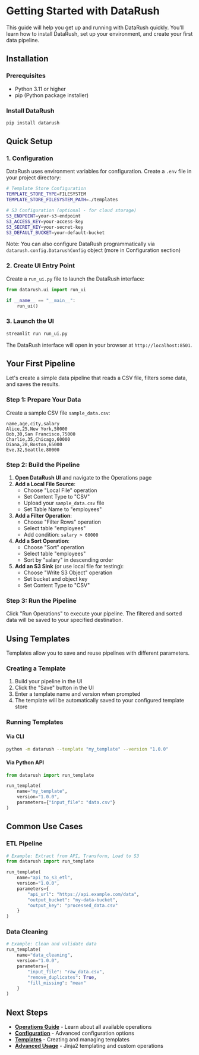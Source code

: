 # Getting Started with DataRush

This guide will help you get up and running with DataRush quickly. You'll learn how to install DataRush, set up your environment, and create your first data pipeline.

## Installation

### Prerequisites

- Python 3.11 or higher
- pip (Python package installer)

### Install DataRush

```bash
pip install datarush
```

## Quick Setup

### 1. Configuration

DataRush uses environment variables for configuration. Create a `.env` file in your project directory:

```bash
# Template Store Configuration
TEMPLATE_STORE_TYPE=FILESYSTEM
TEMPLATE_STORE_FILESYSTEM_PATH=./templates

# S3 Configuration (optional - for cloud storage)
S3_ENDPOINT=your-s3-endpoint
S3_ACCESS_KEY=your-access-key
S3_SECRET_KEY=your-secret-key
S3_DEFAULT_BUCKET=your-default-bucket
```


Note: You can also configure DataRush programmatically via `datarush.config.DatarushConfig` object (more in Configuration section)


### 2. Create UI Entry Point

Create a `run_ui.py` file to launch the DataRush interface:

```python
from datarush.ui import run_ui

if __name__ == "__main__":
    run_ui()
```

### 3. Launch the UI

```bash
streamlit run run_ui.py
```

The DataRush interface will open in your browser at `http://localhost:8501`.

## Your First Pipeline

Let's create a simple data pipeline that reads a CSV file, filters some data, and saves the results.

### Step 1: Prepare Your Data

Create a sample CSV file `sample_data.csv`:

```csv
name,age,city,salary
Alice,25,New York,50000
Bob,30,San Francisco,75000
Charlie,35,Chicago,60000
Diana,28,Boston,65000
Eve,32,Seattle,80000
```

### Step 2: Build the Pipeline

1. **Open DataRush UI** and navigate to the Operations page
2. **Add a Local File Source**:
   - Choose "Local File" operation
   - Set Content Type to "CSV"
   - Upload your `sample_data.csv` file
   - Set Table Name to "employees"
3. **Add a Filter Operation**:
   - Choose "Filter Rows" operation
   - Select table "employees"
   - Add condition: `salary > 60000`
4. **Add a Sort Operation**:
   - Choose "Sort" operation
   - Select table "employees"
   - Sort by "salary" in descending order
5. **Add an S3 Sink** (or use local file for testing):
   - Choose "Write S3 Object" operation
   - Set bucket and object key
   - Set Content Type to "CSV"

### Step 3: Run the Pipeline

Click "Run Operations" to execute your pipeline. The filtered and sorted data will be saved to your specified destination.

## Using Templates

Templates allow you to save and reuse pipelines with different parameters.

### Creating a Template

1. Build your pipeline in the UI
2. Click the "Save" button in the UI
3. Enter a template name and version when prompted
4. The template will be automatically saved to your configured template store

### Running Templates

#### Via CLI

```bash
python -m datarush --template "my_template" --version "1.0.0"
```

#### Via Python API

```python
from datarush import run_template

run_template(
    name="my_template",
    version="1.0.0",
    parameters={"input_file": "data.csv"}
)
```

## Common Use Cases

### ETL Pipeline

```python
# Example: Extract from API, Transform, Load to S3
from datarush import run_template

run_template(
    name="api_to_s3_etl",
    version="1.0.0",
    parameters={
        "api_url": "https://api.example.com/data",
        "output_bucket": "my-data-bucket",
        "output_key": "processed_data.csv"
    }
)
```

### Data Cleaning

```python
# Example: Clean and validate data
run_template(
    name="data_cleaning",
    version="1.0.0",
    parameters={
        "input_file": "raw_data.csv",
        "remove_duplicates": True,
        "fill_missing": "mean"
    }
)
```

## Next Steps

- **[Operations Guide](Operations.md)** - Learn about all available operations
- **[Configuration](Configuration.md)** - Advanced configuration options
- **[Templates](Templates.md)** - Creating and managing templates
- **[Advanced Usage](AdvancedUsage.md)** - Jinja2 templating and custom operations

